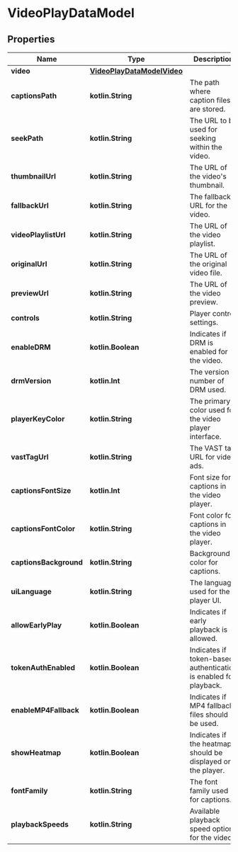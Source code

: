 
# VideoPlayDataModel

## Properties
| Name | Type | Description | Notes |
| ------------ | ------------- | ------------- | ------------- |
| **video** | [**VideoPlayDataModelVideo**](VideoPlayDataModelVideo.md) |  |  [optional] |
| **captionsPath** | **kotlin.String** | The path where caption files are stored. |  [optional] |
| **seekPath** | **kotlin.String** | The URL to be used for seeking within the video. |  [optional] |
| **thumbnailUrl** | **kotlin.String** | The URL of the video&#39;s thumbnail. |  [optional] |
| **fallbackUrl** | **kotlin.String** | The fallback URL for the video. |  [optional] |
| **videoPlaylistUrl** | **kotlin.String** | The URL of the video playlist. |  [optional] |
| **originalUrl** | **kotlin.String** | The URL of the original video file. |  [optional] |
| **previewUrl** | **kotlin.String** | The URL of the video preview. |  [optional] |
| **controls** | **kotlin.String** | Player control settings. |  [optional] |
| **enableDRM** | **kotlin.Boolean** | Indicates if DRM is enabled for the video. |  [optional] |
| **drmVersion** | **kotlin.Int** | The version number of DRM used. |  [optional] |
| **playerKeyColor** | **kotlin.String** | The primary color used for the video player interface. |  [optional] |
| **vastTagUrl** | **kotlin.String** | The VAST tag URL for video ads. |  [optional] |
| **captionsFontSize** | **kotlin.Int** | Font size for captions in the video player. |  [optional] |
| **captionsFontColor** | **kotlin.String** | Font color for captions in the video player. |  [optional] |
| **captionsBackground** | **kotlin.String** | Background color for captions. |  [optional] |
| **uiLanguage** | **kotlin.String** | The language used for the player UI. |  [optional] |
| **allowEarlyPlay** | **kotlin.Boolean** | Indicates if early playback is allowed. |  [optional] |
| **tokenAuthEnabled** | **kotlin.Boolean** | Indicates if token-based authentication is enabled for playback. |  [optional] |
| **enableMP4Fallback** | **kotlin.Boolean** | Indicates if MP4 fallback files should be used. |  [optional] |
| **showHeatmap** | **kotlin.Boolean** | Indicates if the heatmap should be displayed on the player. |  [optional] |
| **fontFamily** | **kotlin.String** | The font family used for captions. |  [optional] |
| **playbackSpeeds** | **kotlin.String** | Available playback speed options for the video. |  [optional] |



